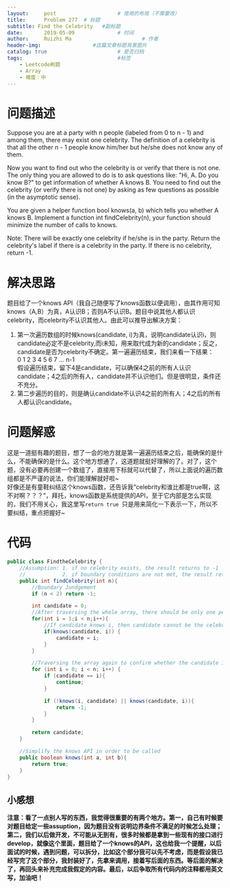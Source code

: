 ```yaml
---
layout:     post   				    # 使用的布局（不需要改）
title:      Problem 277  # 标题 
subtitle: Find the Celebrity   #副标题
date:       2019-05-09				# 时间
author:     Ruizhi Ma 						# 作者
header-img:              	#这篇文章标题背景图片
catalog: true 						# 是否归档
tags:								#标签
    - Leetcode刷题
    - Array
    - 难度：中
---
```

# 问题描述
Suppose you are at a party with n people (labeled from 0 to n - 1) and among them, there may exist one celebrity. The definition of a celebrity is that all the other n - 1 people know him/her but he/she does not know any of them.

Now you want to find out who the celebrity is or verify that there is not one. The only thing you are allowed to do is to ask questions like: "Hi, A. Do you know B?" to get information of whether A knows B. You need to find out the celebrity (or verify there is not one) by asking as few questions as possible (in the asymptotic sense).

You are given a helper function bool knows(a, b) which tells you whether A knows B. Implement a function int findCelebrity(n), your function should minimize the number of calls to knows.

Note: There will be exactly one celebrity if he/she is in the party. Return the celebrity's label if there is a celebrity in the party. If there is no celebrity, return -1.

# 解决思路
题目给了一个knows API（我自己随便写了knows函数以便调用），由其作用可知knows（A,B）为真，A认识B；否则A不认识B。题目中说其他人都认识celebrity，而celebrity不认识其他人。由此可以推导出解决方案：  
1. 第一次遍历数组的时候knows(candidate, i)为真，说明candidate认识i，则candidate必定不是celebrity,而i未知，用来取代成为新的candidate；反之，candidate是否为celebrity不确定。第一遍遍历结束，我们来看一下结果：  
0 1 2 3 4 5 6 7 ... n-1  
假设遍历结束，留下4是candidate，可以确保4之前的所有人认识candidate；4之后的所有人，candidate并不认识他们。但是很明显，条件还不充分。
2. 第二步遍历的目的，则是确认candidate不认识4之前的所有人；4之后的所有人都认识candidate。

# 问题解惑
这是一道挺有趣的题目，想了一会的地方就是第一遍遍历结束之后，能确保的是什么，不能确保的是什么。这个地方想通了，这道题就挺好理解的了。对了，这个题，没有必要再创建一个数组了，直接用下标就可以代替了，所以上面说的遍历数组都是不严谨的说法，你们能理解就好啦~  
好像还是有童鞋纠结这个knows函数，还告诉我“celebrity和谁比都是true啊，这不对啊？？？”，拜托，knows函数是系统提供的API，至于它内部是怎么实现的，我们不用关心，我这里写```return true ```只是用来简化一下表示一下，所以不要纠结，重点把握好~

# 代码
```java
public class FindtheCelebrity {
    //Assumption: 1. if no celebrity exists, the result returns to -1
    //            2. if boundary conditions are not met, the result returns to -1
    public int findCelebrity(int n){
        //Boundary Jundgement
        if (n < 2) return -1;

        int candidate = 0;
        //After traversing the whole array, there should be only one person who may or may not be the celebrity left.
        for(int i = 1;i < n;i++){
            //If candidate knows i, then candidate cannot be the celebrity. So, i replace the initial candidate to be the new candidate.
            if(knows(candidate, i)) {
                candidate = i;
            }
        }

        //Traversing the array again to confirm whether the candidate is the celebrity or not.
        for (int i = 0; i < n; i++) {
            if (candidate == i){
                continue;
            }

            if (!knows(i, candidate) || knows(candidate, i)){
                return -1;
            }
        }

        return candidate;
    }

    //Simplify the knows API in order to be called
    public boolean knows(int a, int b){
        return true;
    }
}
```

## 小感想
**注意：看了一点别人写的东西，我觉得很重要的有两个地方。第一，自己有时候要对题目给定一些assuption，因为题目没有说明边界条件不满足的时候怎么处理；第二，我们以后做开发，不可能从无到有，很多时候都是拿到一些现有的接口进行develop，就像这个里面，题目给了一个knows的API，这也给我一个提醒，以后面试的时候，遇到问题，可以拆分，比如这个部分我可以先不考虑，而是假设我已经写完了这个部分，我封装好了，先拿来调用，接着写后面的东西。等后面的解决了，再回头来补充完成我假定的内容。最后，以后争取所有代码内的注释都用英文写，加油吧！**